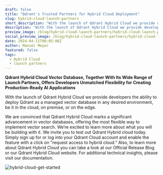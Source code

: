 ```yaml
---
draft: false
title: "Qdrant's Trusted Partners for Hybrid Cloud Deployment"
slug: hybrid-cloud-launch-partners
short_description: "With the launch of Qdrant Hybrid Cloud we provide developers the ability to deploy Qdrant as a managed vector database in any desired environment."
description: "With the launch of Qdrant Hybrid Cloud we provide developers the ability to deploy Qdrant as a managed vector database in any desired environment."
preview_image: /blog/hybrid-cloud-launch-partners/hybrid-cloud-launch-partners.png
social_preview_image: /blog/hybrid-cloud-launch-partners/hybrid-cloud-launch-partners.png
date: 2024-04-11T00:05:00Z
author: Manuel Meyer
featured: false
tags:
  - Hybrid Cloud
  - launch partners
---
```


**Qdrant Hybrid Cloud Vector Database, Together With Its Wide Range of Launch Partners, Offers Developers Unmatched Flexibility for Creating Production-Ready AI Applications**

With the launch of Qdrant Hybrid Cloud we provide developers the ability to deploy Qdrant as a managed vector database in any desired environment, be it in the cloud, on premise, or on the edge.

We are convinced that Qdrant Hybrid Cloud marks a significant advancement in vector databases, offering the most flexible way to implement vector search. We’re excited to learn more about what you will be building with it. We invite you to test out Qdrant Hybrid cloud today. Simply sign up for or log into your Qdrant Cloud account and enable the feature with a click on "request access to hybrid cloud.” Also, to learn more about Qdrant Hybrid Cloud you can take a look at our Official Release Blog or our Qdrant Hybrid Cloud website. For additional technical insights, please visit our documentation.

![hybrid-cloud-get-started](/blog/hybrid-cloud-launch-partners/hybrid-cloud-get-started.png)